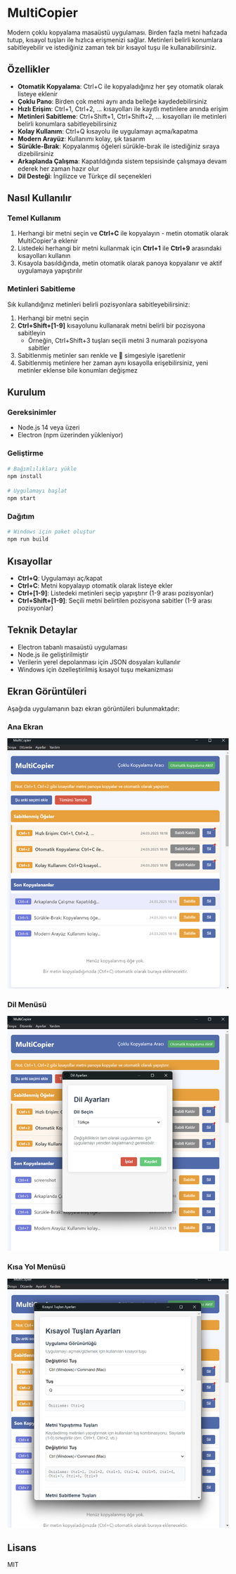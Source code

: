 # MultiCopier

Modern çoklu kopyalama masaüstü uygulaması. Birden fazla metni hafızada tutup, kısayol tuşları ile hızlıca erişmenizi sağlar. Metinleri belirli konumlara sabitleyebilir ve istediğiniz zaman tek bir kısayol tuşu ile kullanabilirsiniz.

## Özellikler

- **Otomatik Kopyalama**: Ctrl+C ile kopyaladığınız her şey otomatik olarak listeye eklenir
- **Çoklu Pano**: Birden çok metni aynı anda belleğe kaydedebilirsiniz
- **Hızlı Erişim**: Ctrl+1, Ctrl+2, ... kısayolları ile kayıtlı metinlere anında erişim
- **Metinleri Sabitleme**: Ctrl+Shift+1, Ctrl+Shift+2, ... kısayolları ile metinleri belirli konumlara sabitleyebilirsiniz
- **Kolay Kullanım**: Ctrl+Q kısayolu ile uygulamayı açma/kapatma
- **Modern Arayüz**: Kullanımı kolay, şık tasarım
- **Sürükle-Bırak**: Kopyalanmış öğeleri sürükle-bırak ile istediğiniz sıraya dizebilirsiniz
- **Arkaplanda Çalışma**: Kapatıldığında sistem tepsisinde çalışmaya devam ederek her zaman hazır olur
- **Dil Desteği**: İngilizce ve Türkçe dil seçenekleri

## Nasıl Kullanılır

### Temel Kullanım

1. Herhangi bir metni seçin ve **Ctrl+C** ile kopyalayın - metin otomatik olarak MultiCopier'a eklenir
2. Listedeki herhangi bir metni kullanmak için **Ctrl+1** ile **Ctrl+9** arasındaki kısayolları kullanın
3. Kısayola basıldığında, metin otomatik olarak panoya kopyalanır ve aktif uygulamaya yapıştırılır

### Metinleri Sabitleme

Sık kullandığınız metinleri belirli pozisyonlara sabitleyebilirsiniz:

1. Herhangi bir metni seçin
2. **Ctrl+Shift+[1-9]** kısayolunu kullanarak metni belirli bir pozisyona sabitleyin
   - Örneğin, Ctrl+Shift+3 tuşları seçili metni 3 numaralı pozisyona sabitler
3. Sabitlenmiş metinler sarı renkle ve 📌 simgesiyle işaretlenir
4. Sabitlenmiş metinlere her zaman aynı kısayolla erişebilirsiniz, yeni metinler eklense bile konumları değişmez

## Kurulum

### Gereksinimler

- Node.js 14 veya üzeri
- Electron (npm üzerinden yükleniyor)

### Geliştirme

```bash
# Bağımlılıkları yükle
npm install

# Uygulamayı başlat
npm start
```

### Dağıtım

```bash
# Windows için paket oluştur
npm run build
```

## Kısayollar

- **Ctrl+Q**: Uygulamayı aç/kapat
- **Ctrl+C**: Metni kopyalayıp otomatik olarak listeye ekler
- **Ctrl+[1-9]**: Listedeki metinleri seçip yapıştırır (1-9 arası pozisyonlar)
- **Ctrl+Shift+[1-9]**: Seçili metni belirtilen pozisyona sabitler (1-9 arası pozisyonlar)


## Teknik Detaylar

- Electron tabanlı masaüstü uygulaması
- Node.js ile geliştirilmiştir
- Verilerin yerel depolanması için JSON dosyaları kullanılır
- Windows için özelleştirilmiş kısayol tuşu mekanizması

## Ekran Görüntüleri

Aşağıda uygulamanın bazı ekran görüntüleri bulunmaktadır:

### Ana Ekran
![Ana Ekran](https://raw.githubusercontent.com/BurakSekmenn/MultiCopier/refs/heads/main/src/screenshot/screenshotanasayfa.png)

### Dil Menüsü
![Dil](https://raw.githubusercontent.com/BurakSekmenn/MultiCopier/refs/heads/main/src/screenshot/screenshotdil.png)


### Kısa Yol Menüsü
![Kısa Yol](https://raw.githubusercontent.com/BurakSekmenn/MultiCopier/refs/heads/main/src/screenshot/screenshotkisayol.png)


## Lisans

MIT 
